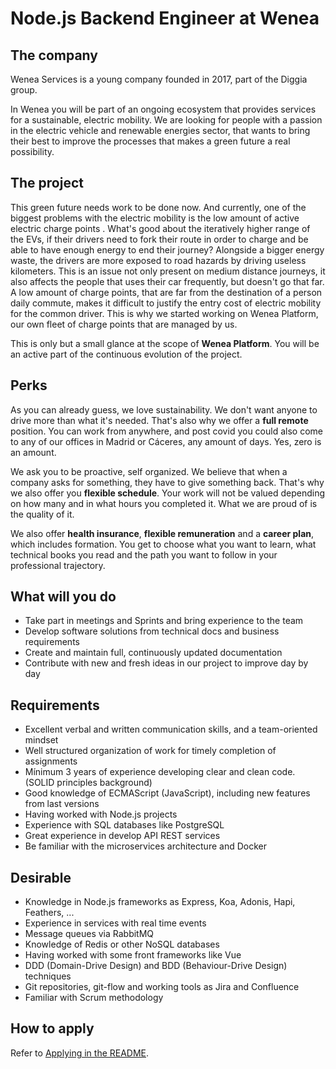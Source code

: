 # Node.js Backend Engineer at Wenea

## The company

Wenea Services is a young company founded in 2017, part of the Diggia group.

In Wenea you will be part of an ongoing ecosystem that provides services for a sustainable, electric mobility. We are looking for people with a passion in the electric vehicle and renewable energies sector, that wants to bring their best to improve the processes that makes a green future a real possibility.


## The project

This green future needs work to be done now. And currently, one of the biggest problems with the electric mobility is the low amount of active electric charge points . What's good about the iteratively higher range of the EVs, if their drivers need to fork their route in order to charge and be able to have enough energy to end their journey? Alongside a bigger energy waste, the drivers are more exposed to road hazards by driving useless kilometers. This is an issue not only present on medium distance journeys, it also affects the people that uses their car frequently, but doesn't go that far. A low amount of charge points, that are far from the destination of a person daily commute, makes it difficult to justify the entry cost of electric mobility for the common driver. This is why we started working on Wenea Platform, our own fleet of charge points that are managed by us.

This is only but a small glance at the scope of **Wenea Platform**.
You will be an active part of the continuous evolution of the project.


## Perks

As you can already guess, we love sustainability. We don't want anyone to drive more than what it's needed. That's also why we offer a **full remote** position. You can work from anywhere, and post covid you could also come to any of our offices in Madrid or Cáceres, any amount of days. Yes, zero is an amount.

We ask you to be proactive, self organized. We believe that when a company asks for something, they have to give something back. That's why we also offer you **flexible schedule**. Your work will not be valued depending on how many and in what hours you completed it. What we are proud of is the quality of it.

We also offer **health insurance**, **flexible remuneration** and a **career plan**, which includes formation. You get to choose what you want to learn, what technical books you read and the path you want to follow in your professional trajectory.


## What will you do

- Take part in meetings and Sprints and bring experience to the team
- Develop software solutions from technical docs and business requirements
- Create and maintain full, continuously updated documentation
- Contribute with new and fresh ideas in our project to improve day by day


## Requirements

- Excellent verbal and written communication skills, and a team-oriented mindset
- Well structured organization of work for timely completion of assignments
- Mínimum 3 years of experience developing clear and clean code. (SOLID principles background)
- Good knowledge of ECMAScript (JavaScript), including new features from last versions
- Having worked with Node.js projects
- Experience with SQL databases like PostgreSQL
- Great experience in develop API REST services
- Be familiar with the microservices architecture and Docker


## Desirable

- Knowledge in Node.js frameworks as Express, Koa, Adonis, Hapi, Feathers, ...
- Experience in services with real time events
- Message queues via RabbitMQ
- Knowledge of Redis or other NoSQL databases
- Having worked with some front frameworks like Vue
- DDD (Domain-Drive Design) and BDD (Behaviour-Drive Design) techniques
- Git repositories, git-flow and working tools as Jira and Confluence
- Familiar with Scrum methodology

## How to apply

Refer to [Applying in the README](README.md#Applying).
